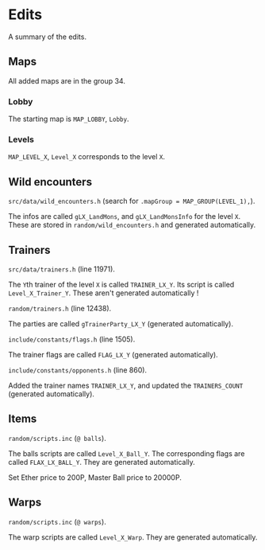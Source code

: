 # Edits

A summary of the edits.

## Maps

All added maps are in the group 34.

### Lobby

The starting map is `MAP_LOBBY`, `Lobby`.

### Levels

`MAP_LEVEL_X`, `Level_X` corresponds to the level `X`.

## Wild encounters

`src/data/wild_encounters.h` (search for `.mapGroup = MAP_GROUP(LEVEL_1),`).

The infos are called `gLX_LandMons`, and `gLX_LandMonsInfo` for the level `X`. These are stored in `random/wild_encounters.h` and generated automatically.

## Trainers

`src/data/trainers.h` (line 11971).

The `Y`th trainer of the level `X` is called `TRAINER_LX_Y`. Its script is called `Level_X_Trainer_Y`. These aren't generated automatically !

`random/trainers.h` (line 12438).

The parties are called `gTrainerParty_LX_Y` (generated automatically).

`include/constants/flags.h` (line 1505).

The trainer flags are called `FLAG_LX_Y` (generated automatically).

`include/constants/opponents.h` (line 860).

Added the trainer names `TRAINER_LX_Y`, and updated the `TRAINERS_COUNT` (generated automatically).

## Items

`random/scripts.inc` (`@ balls`).

The balls scripts are called `Level_X_Ball_Y`.
The corresponding flags are called `FLAX_LX_BALL_Y`.
They are generated automatically.

Set Ether price to 200P, Master Ball price to 20000P.

## Warps

`random/scripts.inc` (`@ warps`).

The warp scripts are called `Level_X_Warp`.
They are generated automatically.